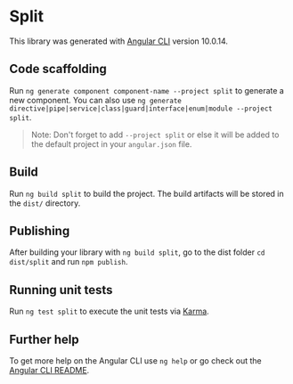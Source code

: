 # Split

This library was generated with [Angular CLI](https://github.com/angular/angular-cli) version 10.0.14.

## Code scaffolding

Run `ng generate component component-name --project split` to generate a new component. You can also use `ng generate directive|pipe|service|class|guard|interface|enum|module --project split`.
> Note: Don't forget to add `--project split` or else it will be added to the default project in your `angular.json` file. 

## Build

Run `ng build split` to build the project. The build artifacts will be stored in the `dist/` directory.

## Publishing

After building your library with `ng build split`, go to the dist folder `cd dist/split` and run `npm publish`.

## Running unit tests

Run `ng test split` to execute the unit tests via [Karma](https://karma-runner.github.io).

## Further help

To get more help on the Angular CLI use `ng help` or go check out the [Angular CLI README](https://github.com/angular/angular-cli/blob/master/README.md).
